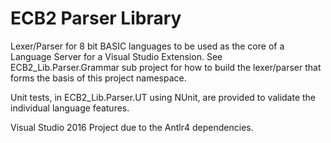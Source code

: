 # ECB2 Parser Library

Lexer/Parser for 8 bit BASIC languages to be used as the core of a Language Server for a Visual Studio Extension.  See ECB2_Lib.Parser.Grammar sub project for how to build the lexer/parser that forms the basis of this project namespace.

Unit tests, in ECB2_Lib.Parser.UT using NUnit, are provided to validate the individual language features.

Visual Studio 2016 Project due to the Antlr4 dependencies.
